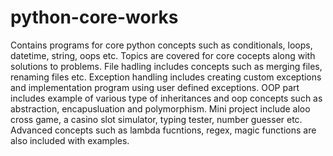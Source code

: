 # python-core-works
Contains programs for core python concepts such as conditionals, loops, datetime, string, oops etc.
Topics are covered for core cocepts along with solutions to problems.
File hadling includes concepts such as merging files, renaming files etc. 
Exception handling includes creating custom exceptions and implementation program using user defined exceptions.
OOP part includes example of various type of inheritances and oop concepts such as abstraction, encapusluation and polymorphism.
Mini project include aloo cross game, a casino slot simulator, typing tester, number guesser etc.
Advanced concepts such as lambda fucntions, regex, magic functions are also included with examples. 
